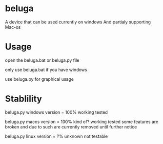 # beluga
A device that can be used currently on windows And partialy supporting Mac-os

# Usage

open the beluga.bat or beluga.py file

only use beluga.bat if you have windows

use beluga.py for graphical usage

# Stablility

beluga.py windows version = 100% working tested

beluga.py macos version = 100% kind of? working tested some features are broken and due to such are currently removed until further notice

beluga.py linux version = ?% unknown not testable
